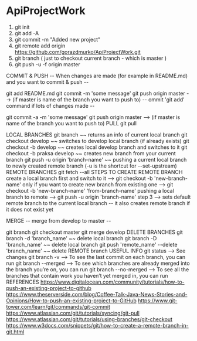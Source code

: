 # ApiProjectWork

1. git init
2. git add -A
3. git commit -m "Added new project"
4. git remote add origin https://github.com/gorazdmurko/ApiProjectWork.git
5. git branch ( just to checkout current branch - which is master )
6. git push -u -f origin master

COMMIT & PUSH
-- When changes are made (for example in README.md) and you want to commit & push --

git add README.md
git commit -m 'some message'
git push origin master --> (if master is name of the branch you want to push to)
-- ommit 'git add' command if lots of changes made --

git commit -a -m 'some message'
git push origin master --> (if master is name of the branch you want to push to)
PULL
git pull

LOCAL BRANCHES
git branch ~~ returns an info of current local branch
git checkout develop ~~ switches to develop local branch (if already exists)
git checkout -b develop ~~ creates local develop branch and switches to it
git checkout -b praksa develop ~~ creates new branch from your current branch
git push -u origin 'branch-name' ~~ pushing a current local branch to newly created remote branch (-u is the shortcut for --set-upstream)
REMOTE BRANCHES
git fetch --all
STEPS TO CREATE REMOTE BRANCH
create a local branch first and switch to it --> git checkout -b 'new-branch-name'
only if you want to create new branch from existing one --> git checkout -b 'new-branch-name' 'from-branch-name'
pushing a local branch to remote --> git push -u origin 'branch-name'
step 3 --> sets default remote branch to the current local branch -- it also creates remote branch if it does not exist yet

MERGE
-- merge from develop to master --

git branch
git checkout master
git merge develop
DELETE BRANCHES
git branch -d 'branch_name' ~~ delete local branch
git branch -D 'branch_name' ~~ delete local branch
git push 'remote_name' --delete 'branch_name' ~~ delete REMOTE branch
USEFUL INFO
git status --> See changes
git branch -v --> To see the last commit on each branch, you can run
git branch --merged --> To see which branches are already merged into the branch you’re on, you can run
git branch --no-merged --> To see all the branches that contain work you haven’t yet merged in, you can run
REFERENCES
https://www.digitalocean.com/community/tutorials/how-to-push-an-existing-project-to-github
https://www.theserverside.com/blog/Coffee-Talk-Java-News-Stories-and-Opinions/How-to-push-an-existing-project-to-GitHub
https://www.git-tower.com/learn/git/commands/git-commit
https://www.atlassian.com/git/tutorials/syncing/git-pull
https://www.atlassian.com/git/tutorials/using-branches/git-checkout
https://www.w3docs.com/snippets/git/how-to-create-a-remote-branch-in-git.html
